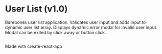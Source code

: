# User List (v1.0)

Barebones user list application. Validates user input and adds input to dynamic user list array.
Displays dynamic error modal for invalid user input. Modal can be exited by click away or button click.

##

Made with create-react-app 